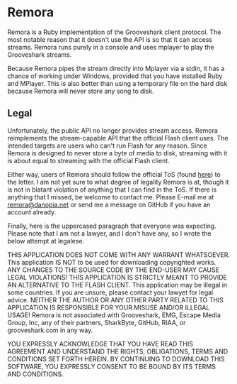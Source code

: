 Remora
======

Remora is a Ruby implementation of the Grooveshark client protocol. The
most notable reason that it doesn't use the API is so that it can access
streams. Remora runs purely in a console and uses mplayer to play the
Grooveshark streams.

Because Remora pipes the stream directly into Mplayer via a stdin, it
has a chance of working under Windows, provided that you have installed
Ruby and MPlayer. This is also better than using a temporary file on the
hard disk because Remora will never store any song to disk.

Legal
-----
Unfortunately, the public API no longer provides stream access. Remora
reimplements the stream-capable API that the official Flash client uses.
The intended targets are users who can't run Flash for any reason. Since
Remora is designed to never store a byte of media to disk, streaming
with it is about equal to streaming with the official Flash client.

Either way, users of Remora should follow the official ToS (found
[here](http://www.grooveshark.com/terms)) to the letter. I am not yet
sure to what degree of legality Remora is at, though it is not in
blatant violation of anything that I can find in the ToS. If there is
anything that I missed, be welcome to contact me. Please E-mail me at
remora@danopia.net or send me a message on GitHub if you have an
account already.

Finally, here is the uppercased paragraph that everyone was expecting.
Please note that I am not a lawyer, and I don't have any, so I wrote the
below attempt at legalese.

THIS APPLICATION DOES NOT COME WITH ANY WARRANT WHATSOEVER. This application IS NOT to be used for downloading copyrighted works. ANY CHANGES TO THE SOURCE CODE BY THE END-USER MAY CAUSE LEGAL VIOLATIONS! THIS APPLICATION IS STRICTLY MEANT TO PROVIDE AN ALTERNATIVE TO THE FLASH CLIENT. This application may be illegal in some countries. If you are unsure, please contact your lawyet for legal advice. NEITHER THE AUTHOR OR ANY OTHER PARTY RELATED TO THIS APPLICATION IS RESPONSIBLE FOR YOUR MISUSE AND/OR ILLEGAL USAGE! Remora is not associated with Grooveshark, EMG, Escape Media Group, Inc, any of their partners, SharkByte, GitHub, RIAA, or grooveshark.com in any way.

YOU EXPRESSLY ACKNOWLEDGE THAT YOU HAVE READ THIS AGREEMENT AND UNDERSTAND THE RIGHTS, OBLIGATIONS, TERMS AND CONDITIONS SET FORTH HEREIN. BY CONTINUING TO DOWNLOAD THIS SOFTWARE, YOU EXPRESSLY CONSENT TO BE BOUND BY ITS TERMS AND CONDITIONS.
